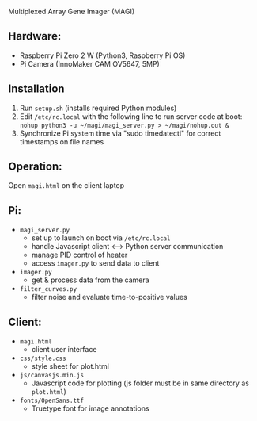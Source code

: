 Multiplexed Array Gene Imager (MAGI)

Hardware:
---------
* Raspberry Pi Zero 2 W (Python3, Raspberry Pi OS)
* Pi Camera (InnoMaker CAM OV5647, 5MP)

Installation 
------------
1. Run `setup.sh` (installs required Python modules)
2. Edit `/etc/rc.local` with the following line to run server code at boot:
   `nohup python3 -u ~/magi/magi_server.py > ~/magi/nohup.out &`
3. Synchronize Pi system time via "sudo timedatectl" for correct timestamps on file names

Operation:
-----------------
Open `magi.html` on the client laptop

Pi:
-----------------
* `magi_server.py`
	- set up to launch on boot via `/etc/rc.local`
	- handle Javascript client <--> Python server communication
	- manage PID control of heater
	- access `imager.py` to send data to client
* `imager.py`
	- get & process data from the camera
* `filter_curves.py`
	- filter noise and evaluate time-to-positive values

Client:
--------------
* `magi.html`
	- client user interface
* `css/style.css`
	- style sheet for plot.html
* `js/canvasjs.min.js`
	- Javascript code for plotting (js folder must be in same directory as `plot.html`)
* `fonts/OpenSans.ttf`
	- Truetype font for image annotations
